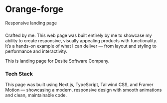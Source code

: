 # Orange-forge
Responsive landing page 

###
Crafted by me.
This web page was built entirely by me to showcase my ability to create responsive, visually appealing products with functionality. 
It’s a hands-on example of what I can deliver — from layout and styling to performance and interactivity.

This is landing page for Desite Software Company.

### Tech Stack
This page was built using Next.js, TypeScript, Tailwind CSS, and Framer Motion — showcasing a modern, 
responsive design with smooth animations and clean, maintainable code.